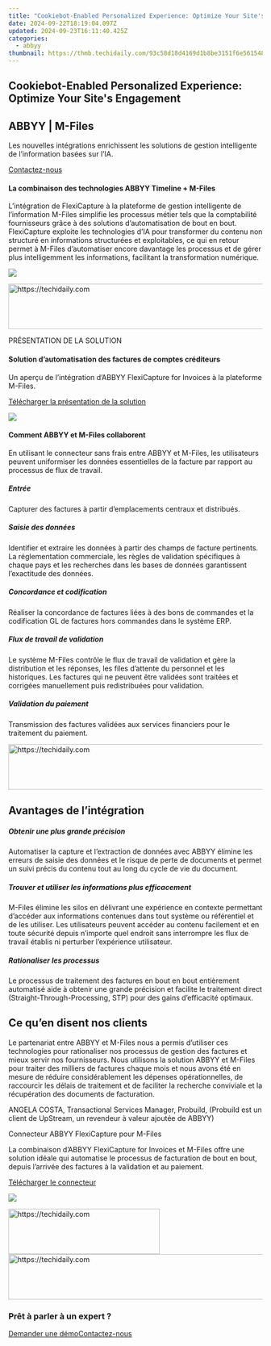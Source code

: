 ```yaml
---
title: "Cookiebot-Enabled Personalized Experience: Optimize Your Site's Engagement"
date: 2024-09-22T18:19:04.097Z
updated: 2024-09-23T16:11:40.425Z
categories:
  - abbyy
thumbnail: https://thmb.techidaily.com/93c58d18d4169d1b8be3151f6e561548c6b0c37eb736f1516830c78d9ab2d4d1.jpg
---
```


## Cookiebot-Enabled Personalized Experience: Optimize Your Site's Engagement

## 

## ABBYY | M-Files 

Les nouvelles intégrations enrichissent les solutions de gestion intelligente de l’information basées sur l’IA.

[Contactez-nous](https://tools.techidaily.com/abbyy/products/)

#### La combinaison des technologies ABBYY Timeline + M-Files 

L’intégration de FlexiCapture à la plateforme de gestion intelligente de l’information M-Files simplifie les processus métier tels que la comptabilité fournisseurs grâce à des solutions d’automatisation de bout en bout. FlexiCapture exploite les technologies d’IA pour transformer du contenu non structuré en informations structurées et exploitables, ce qui en retour permet à M-Files d’automatiser encore davantage les processus et de gérer plus intelligemment les informations, facilitant la transformation numérique.

![](https://content.abbyy.com/-/media/project/abbyy/abbyy/products/vantage/vantage_overview_1.jpg?h=716&iar=0&w=1272)

<!-- affiliate ads begin -->
<a href="https://dhgate.sjv.io/c/5597632/1172027/12108" target="_top" id="1172027">
  <img src="//a.impactradius-go.com/display-ad/12108-1172027" border="0" alt="https://techidaily.com" width="728" height="90"/>
</a>
<img height="0" width="0" src="https://dhgate.sjv.io/i/5597632/1172027/12108" style="position:absolute;visibility:hidden;" border="0" />
<!-- affiliate ads end -->

PRÉSENTATION DE LA SOLUTION 

#### Solution d’automa­tisation des factures de comptes créditeurs 

Un aperçu de l’intégration d’ABBYY FlexiCapture for Invoices à la plateforme M-Files.

[Télécharger la présentation de la solution](https://static3.abbyy.com/abbyycommedia/34365/solutionbrief-mfiles-abbyy-integrated-solutions-en.pdf)

![](https://content.abbyy.com/-/media/project/abbyy/abbyy/solutions/digital-document-archiving/drawer-image.jpg?h=392&iar=0&w=696)

#### Comment ABBYY et M-Files collaborent 

En utilisant le connecteur sans frais entre ABBYY et M-Files, les utilisateurs peuvent uniformiser les données essentielles de la facture par rapport au processus de flux de travail.

##### Entrée 

Capturer des factures à partir d’emplacements centraux et distribués.

##### Saisie des données 

Identifier et extraire les données à partir des champs de facture pertinents. La réglementation commerciale, les règles de validation spécifiques à chaque pays et les recherches dans les bases de données garantissent l’exactitude des données.

##### Concordance et codification 

Réaliser la concordance de factures liées à des bons de commandes et la codification GL de factures hors commandes dans le système ERP.

##### Flux de travail de validation 

Le système M-Files contrôle le flux de travail de validation et gère la distribution et les réponses, les files d’attente du personnel et les historiques. Les factures qui ne peuvent être validées sont traitées et corrigées manuellement puis redistribuées pour validation.

##### Validation du paiement 

Transmission des factures validées aux services financiers pour le traitement du paiement.

<!-- affiliate ads begin -->
<a href="https://aligracehair.sjv.io/c/5597632/2006960/19272" target="_top" id="2006960">
  <img src="//a.impactradius-go.com/display-ad/19272-2006960" border="0" alt="https://techidaily.com" width="728" height="90"/>
</a>
<img height="0" width="0" src="https://aligracehair.sjv.io/i/5597632/2006960/19272" style="position:absolute;visibility:hidden;" border="0" />
<!-- affiliate ads end -->

## Avantages de l’intégration

##### Obtenir une plus grande précision 

Automatiser la capture et l’extraction de données avec ABBYY élimine les erreurs de saisie des données et le risque de perte de documents et permet un suivi précis du contenu tout au long du cycle de vie du document.

##### Trouver et utiliser les informations plus efficacement 

M-Files élimine les silos en délivrant une expérience en contexte permettant d’accéder aux informations contenues dans tout système ou référentiel et de les utiliser. Les utilisateurs peuvent accéder au contenu facilement et en toute sécurité depuis n’importe quel endroit sans interrompre les flux de travail établis ni perturber l’expérience utilisateur.

##### Rationaliser les processus 

Le processus de traitement des factures en bout en bout entièrement automatisé aide à obtenir une grande précision et facilite le traitement direct (Straight-Through-Processing, STP) pour des gains d’efficacité optimaux.

## Ce qu’en disent nos clients 

Le partenariat entre ABBYY et M-Files nous a permis d’utiliser ces technologies pour rationaliser nos processus de gestion des factures et mieux servir nos fournisseurs. Nous utilisons la solution ABBYY et M-Files pour traiter des milliers de factures chaque mois et nous avons été en mesure de réduire considérablement les dépenses opérationnelles, de raccourcir les délais de traitement et de faciliter la recherche conviviale et la récupération des documents de facturation. 

ANGELA COSTA, Transactional Services Manager, Probuild, (Probuild est un client de UpStream, un revendeur à valeur ajoutée de ABBYY) 

Connecteur ABBYY FlexiCapture pour M-Files 

La combinaison d’ABBYY FlexiCapture for Invoices et M-Files offre une solution idéale qui automatise le processus de facturation de bout en bout, depuis l’arrivée des factures à la validation et au paiement.

[Télécharger le connecteur](https://tools.techidaily.com/abbyy/products/)

![](https://content.abbyy.com/-/media/feature/basecomponents/clients/m-files.png?h=40&iar=0&w=120)

<!-- affiliate ads begin -->
<a href="https://aligracehair.sjv.io/c/5597632/2115932/19272" target="_top" id="2115932">
  <img src="//a.impactradius-go.com/display-ad/19272-2115932" border="0" alt="https://techidaily.com" width="300" height="90"/>
</a>
<img height="0" width="0" src="https://aligracehair.sjv.io/i/5597632/2115932/19272" style="position:absolute;visibility:hidden;" border="0" />
<!-- affiliate ads end -->

<!-- affiliate ads begin -->
<a href="https://imp.i357552.net/c/5597632/1006793/11832" target="_top" id="1006793">
  <img src="//a.impactradius-go.com/display-ad/11832-1006793" border="0" alt="https://techidaily.com" width="728" height="90"/>
</a>
<img height="0" width="0" src="https://imp.i357552.net/i/5597632/1006793/11832" style="position:absolute;visibility:hidden;" border="0" />
<!-- affiliate ads end -->

### Prêt à parler à un expert ?

[Demander une démo](https://tools.techidaily.com/abbyy/products/)[Contactez-nous](https://tools.techidaily.com/abbyy/products/)

<ins class="adsbygoogle"
     style="display:block"
     data-ad-format="autorelaxed"
     data-ad-client="ca-pub-7571918770474297"
     data-ad-slot="1223367746"></ins>

<ins class="adsbygoogle"
     style="display:block"
     data-ad-client="ca-pub-7571918770474297"
     data-ad-slot="8358498916"
     data-ad-format="auto"
     data-full-width-responsive="true"></ins>



